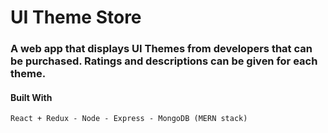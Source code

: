# UI Theme Store

### A web app that displays UI Themes from developers that can be purchased. Ratings and descriptions can be given for each theme.

#### Built With
```
React + Redux - Node - Express - MongoDB (MERN stack)
```
